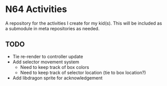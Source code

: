 # N64 Activities

A repository for the activities I create for my kid(s). This will be included
as a submodule in meta repositories as needed.

## TODO

- Tie re-render to controller update
- Add selector movement system
  - Need to keep track of box colors
  - Need to keep track of selector location (tie to box location?)
- Add libdragon sprite for acknowledgement
